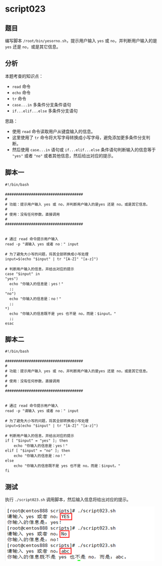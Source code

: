 # script023
## 题目

编写脚本 `/root/bin/yesorno.sh`，提示用户输入 `yes` 或 `no`，并判断用户输入的是`yes` 还是 `no`，或是其它信息。






## 分析

本题考查的知识点：

- `read` 命令
- `echo` 命令
- `tr` 命令
- `case...in` 多条件分支条件语句
- `if...elif...else` 多条件分支语句

思路：

- 使用 `read` 命令读取用户从键盘输入的信息。
- 这里使用了 `tr` 命令将大写字母转换成小写字母，避免添加更多条件分支判断。
- 然后使用 `case...in` 语句或 `if...elif...else` 条件语句判断输入的信息等于 `"yes"` 或者 `"no"` 或者其他信息，然后给出对应的提示。





## 脚本一

```shell
#!/bin/bash

####################################
#
# 功能：提示用户输入 yes 或 no，并判断用户输入的是yes 还是 no，或是其它信息。
#
# 使用：没有任何参数，直接调用
#
####################################


# 通过 read 命令提示用户输入
read -p "请输入 yes 或者 no：" input

# 为了避免大小写的问题，将其全部转换成小写处理
input=$(echo "$input" | tr "[A-Z]" "[a-z]")

# 判断用户输入的信息，并给出对应的提示
case "$input" in
"yes")
  echo "你输入的信息是：yes！"
  ;;
"no")
  echo "你输入的信息是：no！"
  ;;
*)
  echo "你输入的信息既不是 yes 也不是 no，而是：$input。"
  ;;
esac
```





## 脚本二

```shell
#!/bin/bash

####################################
#
# 功能：提示用户输入 yes 或 no，并判断用户输入的是yes 还是 no，或是其它信息。
#
# 使用：没有任何参数，直接调用
#
####################################


# 通过 read 命令提示用户输入
read -p "请输入 yes 或者 no：" input

# 为了避免大小写的问题，将其全部转换成小写处理
input=$(echo "$input" | tr "[A-Z]" "[a-z]")

# 判断用户输入的信息，并给出对应的提示
if [ "$input" = "yes" ]; then
    echo "你输入的信息是：yes！"
elif [ "$input" = "no" ]; then
    echo "你输入的信息是：no！"
else
    echo "你输入的信息既不是 yes 也不是 no，而是：$input。"
fi
```





## 测试

执行 `./script023.sh` 调用脚本，然后输入信息将给出对应的提示。

![image-20220601213602727](image-script023/image-20220601213602727.png)

